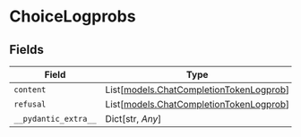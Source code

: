 # ChoiceLogprobs


## Fields

| Field                                                                              | Type                                                                               | Required                                                                           | Description                                                                        |
| ---------------------------------------------------------------------------------- | ---------------------------------------------------------------------------------- | ---------------------------------------------------------------------------------- | ---------------------------------------------------------------------------------- |
| `content`                                                                          | List[[models.ChatCompletionTokenLogprob](../models/chatcompletiontokenlogprob.md)] | :heavy_minus_sign:                                                                 | N/A                                                                                |
| `refusal`                                                                          | List[[models.ChatCompletionTokenLogprob](../models/chatcompletiontokenlogprob.md)] | :heavy_minus_sign:                                                                 | N/A                                                                                |
| `__pydantic_extra__`                                                               | Dict[str, *Any*]                                                                   | :heavy_minus_sign:                                                                 | N/A                                                                                |